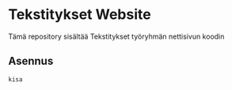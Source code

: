 # Tekstitykset Website
Tämä repository sisältää Tekstitykset työryhmän nettisivun koodin

## Asennus
```scala
kisa
```